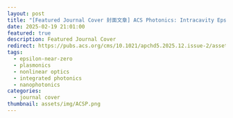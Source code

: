 ```yaml
---
layout: post
title: "[Featured Journal Cover 封面文章] ACS Photonics: Intracavity Epsilon-Near-Zero Dual-Range Frequency Switch"
date: 2025-02-19 21:01:00
featured: true
description: Featured Journal Cover
redirect: https://pubs.acs.org/cms/10.1021/apchd5.2025.12.issue-2/asset/apchd5.2025.12.issue-2.xlargecover.jpg
tags: 
  - epsilon-near-zero
  - plasmonics
  - nonlinear optics
  - integrated photonics
  - nanophotonics
categories: 
  - journal cover
thumbnail: assets/img/ACSP.png
---
```


